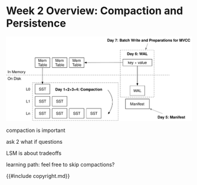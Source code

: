 # Week 2 Overview: Compaction and Persistence

![Chapter Overview](./lsm-tutorial/week2-overview.svg)

compaction is important

ask 2 what if questions

LSM is about tradeoffs

learning path: feel free to skip compactions?

{{#include copyright.md}}
